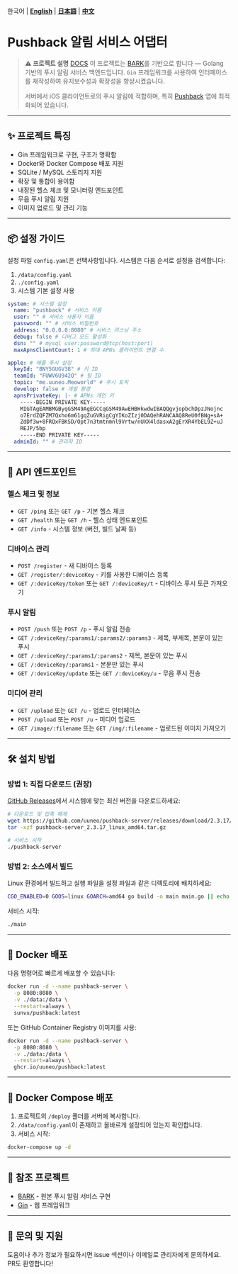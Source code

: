 한국어 | **[English](README_EN.md)** | **[日本語](README_JA.md)** | **[中文](README.md)**
# Pushback 알림 서비스 어댑터

> **⚠️ 프로젝트 설명**
> [DOCS](https://docs.uuneo.com/#/deploy)
> 이 프로젝트는 [BARK](https://github.com/Finb/bark-server)를 기반으로 합니다 — Golang 기반의 푸시 알림 서비스 백엔드입니다. `Gin` 프레임워크를 사용하여 인터페이스를 재작성하여 유지보수성과 확장성을 향상시켰습니다.
>
> 서버에서 iOS 클라이언트로의 푸시 알림에 적합하며, 특히 [Pushback](https://pushback.uuneo.com) 앱에 최적화되어 있습니다.

---

## ✨ 프로젝트 특징

- Gin 프레임워크로 구현, 구조가 명확함
- Docker와 Docker Compose 배포 지원
- SQLite / MySQL 스토리지 지원
- 확장 및 통합이 용이함
- 내장된 헬스 체크 및 모니터링 엔드포인트
- 무음 푸시 알림 지원
- 이미지 업로드 및 관리 기능

---

## 📦 설정 가이드

설정 파일 `config.yaml`은 선택사항입니다. 시스템은 다음 순서로 설정을 검색합니다:
1. `/data/config.yaml`
2. `./config.yaml`
3. 시스템 기본 설정 사용

```yaml
system: # 시스템 설정
  name: "pushback" # 서비스 이름
  user: "" # 서비스 사용자 이름
  password: "" # 서비스 비밀번호
  address: "0.0.0.0:8080" # 서비스 리스닝 주소
  debug: false # 디버그 모드 활성화
  dsn: "" # mysql user:password@tcp(host:port)
  maxApnsClientCount: 1 # 최대 APNs 클라이언트 연결 수

apple: # 애플 푸시 설정
  keyId: "BNY5GUGV38" # 키 ID
  teamId: "FUWV6U942Q" # 팀 ID
  topic: "me.uuneo.Meoworld" # 푸시 토픽
  develop: false # 개발 환경
  apnsPrivateKey: |- # APNs 개인 키
    -----BEGIN PRIVATE KEY-----
    MIGTAgEAMBMGByqGSM49AgEGCCqGSM49AwEHBHkwdwIBAQQgvjopbchDpzJNojnc
    o7ErdZQFZM7Qxho6m61gqZuGVRigCgYIKoZIzj0DAQehRANCAAQ8ReU0fBNg+sA+
    ZdDf3w+8FRQxFBKSD/Opt7n3tmtnmnl9Vrtw/nUXX4ldasxA2gErXR4YbEL9Z+uJ
    REJP/5bp
    -----END PRIVATE KEY-----
  adminId: "" # 관리자 ID
```

---

## 🔌 API 엔드포인트

### 헬스 체크 및 정보
- `GET /ping` 또는 `GET /p` - 기본 헬스 체크
- `GET /health` 또는 `GET /h` - 헬스 상태 엔드포인트
- `GET /info` - 시스템 정보 (버전, 빌드 날짜 등)

### 디바이스 관리
- `POST /register` - 새 디바이스 등록
- `GET /register/:deviceKey` - 키를 사용한 디바이스 등록
- `GET /:deviceKey/token` 또는 `GET /:deviceKey/t` - 디바이스 푸시 토큰 가져오기

### 푸시 알림
- `POST /push` 또는 `POST /p` - 푸시 알림 전송
- `GET /:deviceKey/:params1/:params2/:params3` - 제목, 부제목, 본문이 있는 푸시
- `GET /:deviceKey/:params1/:params2` - 제목, 본문이 있는 푸시
- `GET /:deviceKey/:params1` - 본문만 있는 푸시
- `GET /:deviceKey/update` 또는 `GET /:deviceKey/u` - 무음 푸시 전송

### 미디어 관리
- `GET /upload` 또는 `GET /u` - 업로드 인터페이스
- `POST /upload` 또는 `POST /u` - 미디어 업로드
- `GET /image/:filename` 또는 `GET /img/:filename` - 업로드된 이미지 가져오기

---

## 🛠️ 설치 방법

### 방법 1: 직접 다운로드 (권장)

[GitHub Releases](https://github.com/uuneo/pushback-server/releases)에서 시스템에 맞는 최신 버전을 다운로드하세요:

```bash
# 다운로드 및 압축 해제
wget https://github.com/uuneo/pushback-server/releases/download/2.3.17/pushback-server_2.3.17_linux_amd64.tar.gz
tar -xzf pushback-server_2.3.17_linux_amd64.tar.gz

# 서비스 시작
./pushback-server
```

### 방법 2: 소스에서 빌드

Linux 환경에서 빌드하고 실행 파일을 설정 파일과 같은 디렉토리에 배치하세요:

```bash
CGO_ENABLED=0 GOOS=linux GOARCH=amd64 go build -o main main.go || echo "빌드 실패"
```

서비스 시작:

```bash
./main
```

---

## 🐳 Docker 배포

다음 명령어로 빠르게 배포할 수 있습니다:

```bash
docker run -d --name pushback-server \
  -p 8080:8080 \
  -v ./data:/data \
  --restart=always \
  sunvx/pushback:latest
```

또는 GitHub Container Registry 이미지를 사용:

```bash
docker run -d --name pushback-server \
  -p 8080:8080 \
  -v ./data:/data \
  --restart=always \
  ghcr.io/uuneo/pushback:latest
```

---

## 🐳 Docker Compose 배포

1. 프로젝트의 `/deploy` 폴더를 서버에 복사합니다.
2. `/data/config.yaml`이 존재하고 올바르게 설정되어 있는지 확인합니다.
3. 서비스 시작:

```bash
docker-compose up -d
```

---

## 📎 참조 프로젝트

- [BARK](https://github.com/Finb/bark-server) - 원본 푸시 알림 서비스 구현
- [Gin](https://github.com/gin-gonic/gin) - 웹 프레임워크

---

## 📮 문의 및 지원

도움이나 추가 정보가 필요하시면 issue 섹션이나 이메일로 관리자에게 문의하세요. PR도 환영합니다!
